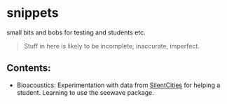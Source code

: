 # snippets
small bits and bobs for testing and students etc.

> Stuff in here is likely to be incomplete, inaccurate, imperfect.

## Contents:
* Bioacoustics: Experimentation with data from [SilentCities](https://osf.io/h285u/)  for helping a student. Learning to use the seewave package.